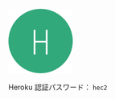 
[![favicon_url]][app_url]

Heroku 認証パスワード： `hec2`

[app_url]: http://{{{pkg.name}}}.herokuapp.com
[favicon_url]: doc/images/favicon.png
